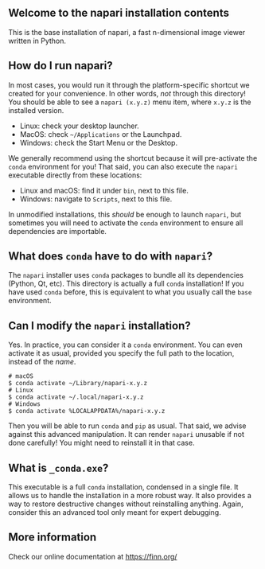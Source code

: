 Welcome to the napari installation contents
-------------------------------------------

This is the base installation of napari, a fast n-dimensional image viewer written in Python.

## How do I run napari?

In most cases, you would run it through the platform-specific shortcut we created for your
convenience. In other words, _not_ through this directory! You should be able to see a
`napari (x.y.z)` menu item, where `x.y.z` is the installed version.

* Linux: check your desktop launcher.
* MacOS: check `~/Applications` or the Launchpad.
* Windows: check the Start Menu or the Desktop.

We generally recommend using the shortcut because it will pre-activate the `conda` environment for
you! That said, you can also execute the `napari` executable directly from these locations:

* Linux and macOS: find it under `bin`, next to this file.
* Windows: navigate to `Scripts`, next to this file.

In unmodified installations, this _should_ be enough to launch `napari`, but sometimes you will
need to activate the `conda` environment to ensure all dependencies are importable.

## What does `conda` have to do with `napari`?

The `napari` installer uses `conda` packages to bundle all its dependencies (Python, Qt, etc).
This directory is actually a full `conda` installation! If you have used `conda` before, this
is equivalent to what you usually call the `base` environment.

## Can I modify the `napari` installation?

Yes. In practice, you can consider it a `conda` environment. You can even activate it as usual,
provided you specify the full path to the location, instead of the _name_.

```
# macOS
$ conda activate ~/Library/napari-x.y.z
# Linux
$ conda activate ~/.local/napari-x.y.z
# Windows
$ conda activate %LOCALAPPDATA%/napari-x.y.z
```

Then you will be able to run `conda` and `pip` as usual. That said, we advise against this advanced
manipulation. It can render `napari` unusable if not done carefully! You might need to reinstall it
in that case.

## What is `_conda.exe`?

This executable is a full `conda` installation, condensed in a single file. It allows us to handle
the installation in a more robust way. It also provides a way to restore destructive changes without
reinstalling anything. Again, consider this an advanced tool only meant for expert debugging.

## More information

Check our online documentation at https://finn.org/
